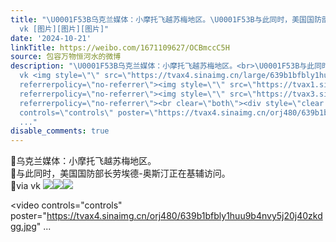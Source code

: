 ```yaml
---
title: "\U0001F53B乌克兰媒体：小摩托飞越苏梅地区。\U0001F53B与此同时，美国国防部长劳埃德-奥斯汀正在基辅访问。\U0001F53Bvia
  vk [图片][图片][图片]"
date: '2024-10-21'
linkTitle: https://weibo.com/1671109627/OCBmccC5H
source: 包容万物恒河水的微博
description: "\U0001F53B乌克兰媒体：小摩托飞越苏梅地区。<br>\U0001F53B与此同时，美国国防部长劳埃德-奥斯汀正在基辅访问。<br>\U0001F53Bvia
  vk <img style=\"\" src=\"https://tvax4.sinaimg.cn/large/639b1bfbly1huu9b52a9pj20j40zkdgg.jpg\"
  referrerpolicy=\"no-referrer\"><img style=\"\" src=\"https://tvax1.sinaimg.cn/large/639b1bfbly1huu9aq1tfnj21kw11ykh4.jpg\"
  referrerpolicy=\"no-referrer\"><img style=\"\" src=\"https://tvax3.sinaimg.cn/large/639b1bfbly1huu9ak6kfyj20mz0ghq6c.jpg\"
  referrerpolicy=\"no-referrer\"><br clear=\"both\"><div style=\"clear: both\"></div><video
  controls=\"controls\" poster=\"https://tvax4.sinaimg.cn/orj480/639b1bfbly1huu9b4nvy5j20j40zkdgg.jpg\"
  ..."
disable_comments: true
---
```

🔻乌克兰媒体：小摩托飞越苏梅地区。<br>🔻与此同时，美国国防部长劳埃德-奥斯汀正在基辅访问。<br>🔻via vk <img style="" src="https://tvax4.sinaimg.cn/large/639b1bfbly1huu9b52a9pj20j40zkdgg.jpg" referrerpolicy="no-referrer"><img style="" src="https://tvax1.sinaimg.cn/large/639b1bfbly1huu9aq1tfnj21kw11ykh4.jpg" referrerpolicy="no-referrer"><img style="" src="https://tvax3.sinaimg.cn/large/639b1bfbly1huu9ak6kfyj20mz0ghq6c.jpg" referrerpolicy="no-referrer"><br clear="both"><div style="clear: both"></div><video controls="controls" poster="https://tvax4.sinaimg.cn/orj480/639b1bfbly1huu9b4nvy5j20j40zkdgg.jpg" ...